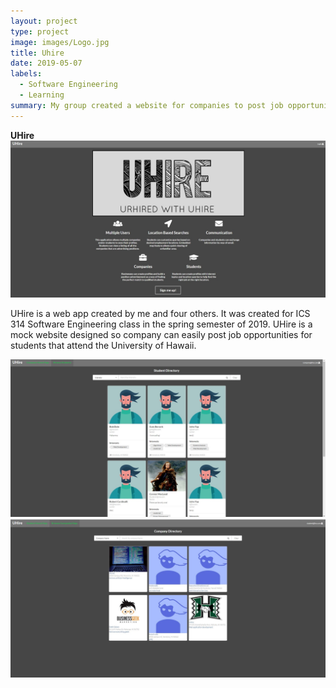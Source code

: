 ```yaml
---
layout: project
type: project
image: images/Logo.jpg
title: Uhire
date: 2019-05-07
labels:
  - Software Engineering
  - Learning
summary: My group created a website for companies to post job opportunities.
---
```


**UHire**
<img class="ui image" src="../images/uhire-landing.jpg">

UHire is a web app created by me and four others. It was created for ICS 314 Software Engineering class in the spring semester of 2019. UHire is a mock website designed so company can easily post job opportunities for students that attend the University of Hawaii.

<img class="ui image" src="../images/uhire-browse-student.jpg">
<img class="ui image" src="../images/uhire-browse-company.jpg">
